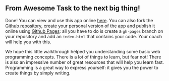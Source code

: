## From Awesome Task to the next big thing!

Done! You can view and use this app online [here](https://js-girls.github.io/workshop). You can also fork the [Github repository](https://github.com/js-girls/workshop), create your personal version of the app and publish it online using [Github Pages](https://pages.github.com/): all you have to do is create a `gh-pages` branch on your repository and add an `index.html` that contains your code. Your coach will help you with this.

We hope this little walkthrough helped you understanding some basic web programming concepts.
There is a lot of things to learn, but fear not! There is also an impressive number of great resources that will help you learn fast. Programming is a great way to express yourself: it gives you the power to create things by simply writing.
